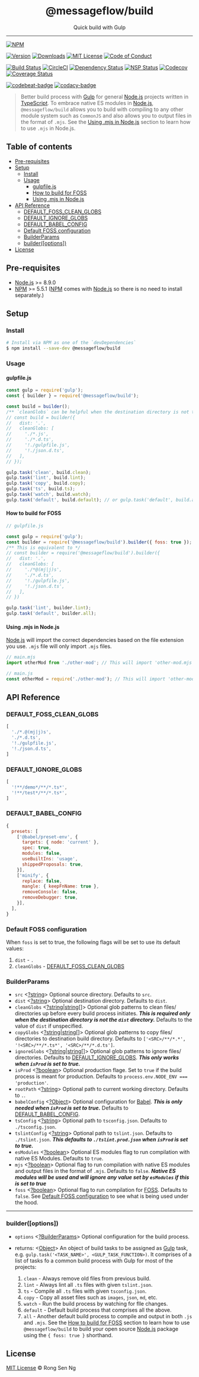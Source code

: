 <div align="center" style="text-align: center;">
  <h1 style="border-bottom: none;">@messageflow/build</h1>

  <p>Quick build with Gulp</p>
</div>

<hr />

[![NPM][nodei-badge]][nodei-url]

[![Version][version-badge]][version-url]
[![Downloads][downloads-badge]][downloads-url]
[![MIT License][mit-license-badge]][mit-license-url]
[![Code of Conduct][coc-badge]][coc-url]

[![Build Status][travis-badge]][travis-url]
[![CircleCI][circleci-badge]][circleci-url]
[![Dependency Status][daviddm-badge]][daviddm-url]
[![NSP Status][nsp-badge]][nsp-url]
[![Codecov][codecov-badge]][codecov-url]
[![Coverage Status][coveralls-badge]][coveralls-url]

[![codebeat-badge]][codebeat-url]
[![codacy-badge]][codacy-url]

> Better build process with [Gulp][gulp-url] for general [Node.js][node-js-url] projects written in [TypeScript][typescript-url]. To embrace native ES modules in [Node.js][node-js-url], `@messageflow/build` allows you to build with compiling to any other module system such as `CommonJS` and also allows you to output files in the format of `.mjs`. See the [Using .mjs in Node.js][using-mjs-in-node-js] section to learn how to use `.mjs` in Node.js.

## Table of contents

- [Pre-requisites](#pre-requisites)
- [Setup](#setup)
  - [Install](#install)
  - [Usage](#usage)
    - [gulpfile.js](#gulpfilejs)
    - [How to build for FOSS](#how-to-build-for-foss)
    - [Using .mjs in Node.js](#using-mjs-in-nodejs)
- [API Reference](#api-reference)
  - [DEFAULT_FOSS_CLEAN_GLOBS](#default_foss_clean_globs)
  - [DEFAULT_IGNORE_GLOBS](#default_ignore_globs)
  - [DEFAULT_BABEL_CONFIG](#default_babel_config)
  - [Default FOSS configuration](#default-foss-configuration)
  - [BuilderParams](#builderparams)
  - [builder([options])](#builderoptions)
- [License](#license)

## Pre-requisites

- [Node.js][node-js-url] >= 8.9.0
- [NPM][npm-url] >= 5.5.1 ([NPM][npm-url] comes with [Node.js][node-js-url] so there is no need to install separately.)

## Setup

### Install

```sh
# Install via NPM as one of the `devDependencies`
$ npm install --save-dev @messageflow/build
```

### Usage

#### gulpfile.js

```js
const gulp = require('gulp');
const { builder } = require('@messageflow/build');

const build = builder();
/** `cleanGlobs` can be helpful when the destination directory is not the `dist` directory. */
// const build = builder({
//   dist: '.',
//   cleanGlobs: [
//     './*.js',
//     './*.d.ts',
//     '!./gulpfile.js',
//     '!./json.d.ts',
//   ],
// });

gulp.task('clean', build.clean);
gulp.task('lint', build.lint);
gulp.task('copy', build.copy);
gulp.task('ts', build.ts);
gulp.task('watch', build.watch);
gulp.task('default', build.default); // or gulp.task('default', build.all);
```

#### How to build for FOSS

```js
// gulpfile.js

const gulp = require('gulp');
const builder = require('@messageflow/build').builder({ foss: true });
/** This is equivalent to */
// const builder = require('@messageflow/build').builder({
//   dist: '.',
//   cleanGlobs: [
//     './*@(mj|j)s',
//     './*.d.ts',
//     '!./gulpfile.js',
//     '!./json.d.ts',
//   ],
// })

gulp.task('lint', builder.lint);
gulp.task('default', builder.all);
```

#### Using .mjs in Node.js

[Node.js][node-js-url] will import the correct dependencies based on the file extension you use. `.mjs` file will only import `.mjs` files.

```js
// main.mjs
import otherMod from './other-mod'; // This will import 'other-mod.mjs` but not 'other-mod.js'

// main.js
const otherMod = require('./other-mod'); // This will import 'other-mod.js' but not 'other-mod.mjs'
```

## API Reference

### DEFAULT_FOSS_CLEAN_GLOBS

```js
[
  './*.@(mj|j)s',
  './*.d.ts',
  '!./gulpfile.js',
  '!./json.d.ts',
]
```

### DEFAULT_IGNORE_GLOBS

```js
[
  '!**/demo*/**/*.ts*',
  '!**/test*/**/*.ts*',
]
```

### DEFAULT_BABEL_CONFIG

```js
{
  presets: [
    ['@babel/preset-env', {
      targets: { node: 'current' },
      spec: true,
      modules: false,
      useBuiltIns: 'usage',
      shippedProposals: true,
    }],
    ['minify', {
      replace: false,
      mangle: { keepFnName: true },
      removeConsole: false,
      removeDebugger: true,
    }],
  ],
}
```

### Default FOSS configuration

When `foss` is set to true, the following flags will be set to use its default values:

1. `dist` - `.`
2. `cleanGlobs` - [DEFAULT_FOSS_CLEAN_GLOBS][default-foss-clean-globs-url]

### BuilderParams

- `src` <[?string][string-mdn-url]> Optional source directory. Defaults to `src`.
- `dist` <[?string][string-mdn-url]> Optional destination directory. Defaults to `dist`.
- `cleanGlobs` <[?string][string-mdn-url]|[string][string-mdn-url][]> Optional glob patterns to clean files/ directories up before every build process initiates. **_This is required only when the destination directory is not the `dist` directory._** Defaults to the value of `dist` if unspecified.
- `copyGlobs` <[?string][string-mdn-url]|[string][string-mdn-url][]> Optional glob patterns to copy files/ directories to destination build directory. Defaults to `['<SRC>/**/*.*', '!<SRC>/**/*.ts*', '<SRC>/**/*.d.ts']`.
- `ignoreGlobs` <[?string][string-mdn-url]|[string][string-mdn-url][]> Optional glob patterns to ignore files/ directories. Defaults to [DEFAULT_IGNORE_GLOBS][default-ignore-globs-url]. **_This only works when `isProd` is set to true._**
- `isProd` <[?boolean][boolean-mdn-url]> Optional production flage. Set to `true` if the build process is meant for production. Defaults to `process.env.NODE_ENV === 'production'`.
- `rootPath` <[?string][string-mdn-url]> Optional path to current working directory. Defaults to `.`.
- `babelConfig` <[?Object][object-mdn-url]> Optional configuration for [Babel][babel-url]. **_This is only needed when `isProd` is set to true._** Defaults to [DEFAULT_BABEL_CONFIG][default-babel-config-url].
- `tsConfig` <[?string][string-mdn-url]> Optional path to `tsconfig.json`. Defaults to `./tsconfig.json`.
- `tslintConfig` <[?string][string-mdn-url]> Optional path to `tslint.json`. Defaults to `./tslint.json`. **_This defaults to `./tslint.prod.json` when `isProd` is set to true._**
- `esModules` <[?boolean][boolean-mdn-url]> Optional ES modules flag to run compilation with native ES Modules. Defaults to `true`.
- `mjs` <[?boolean][boolean-mdn-url]> Optional flag to run compilation with native ES modules and output files in the format of `.mjs`. Defaults to `false`. **_Native ES modules will be used and will ignore any value set by `esModules` if this is set to true_**
- `foss` <[?boolean][boolean-mdn-url]> Optional flag to run compilation for [FOSS][foss-url]. Defaults to `false`. See [Default FOSS configuration][default-foss-configuration-url] to see what is being used under the hood.

___

### builder([options])

- `options` <[?BuilderParams][builderparams-url]> Optional configuration for the build process.
- returns: <[Object][object-mdn-url]> An object of build tasks to be assigned as [Gulp][gulp-url] task, e.g. `gulp.task('<TASK_NAME>', <GULP_TASK_FUNCTION>)`. It comprises of a list of tasks fo a common build process with Gulp for most of the projects:

  1. `clean` - Always remove old files from previous build.
  2. `lint` - Always lint all `.ts` files with given `tslint.json`.
  3. `ts` - Compile all `.ts` files with given `tsconfig.json`.
  4. `copy` - Copy all asset files such as `images`, `json`, `md`, etc.
  5. `watch` - Run the build process by watching for flle changes.
  6. `default` - Default build process that comprises all the above.
  7. `all` - Another default build process to compile and output in both `.js` and `.mjs`. See the [How to build for FOSS][how-to-build-for-foss-url] section to learn how to use `@messageflow/build` to build your open source [Node.js][node-js-url] package using the `{ foss: true }` shorthand.

## License

[MIT License](https://motss.mit-license.org/) © Rong Sen Ng

<!-- References -->
[typescript-url]: https://github.com/Microsoft/TypeScript
[node-js-url]: https://nodejs.org
[npm-url]: https://www.npmjs.com
[node-releases-url]: https://nodejs.org/en/download/releases
[gulp-url]: https://github.com/gulpjs/gulp
[babel-url]: https://github.com/babel/babel
[foss-url]: https://en.oxforddictionaries.com/definition/foss

[builderparams-url]: #builderparams
[default-ignore-globs-url]: #default_ignore_globs
[default-babel-config-url]: #default_babel_config
[default-foss-clean-globs-url]: #default_foss_clean_globs
[default-foss-configuration-url]: #default-foss-configuration
[using-mjs-in-node-js]: #using-mjs-in-node-js
[how-to-build-for-foss-url]: #how-to-build-for-foss

[array-mdn-url]: https://developer.mozilla.org/en-US/docs/Web/JavaScript/Reference/Global_Objects/Array
[boolean-mdn-url]: https://developer.mozilla.org/en-US/docs/Web/JavaScript/Reference/Global_Objects/Boolean
[function-mdn-url]: https://developer.mozilla.org/en-US/docs/Web/JavaScript/Reference/Global_Objects/Function
[map-mdn-url]: https://developer.mozilla.org/en-US/docs/Web/JavaScript/Reference/Global_Objects/Map
[number-mdn-url]: https://developer.mozilla.org/en-US/docs/Web/JavaScript/Reference/Global_Objects/Number
[object-mdn-url]: https://developer.mozilla.org/en-US/docs/Web/JavaScript/Reference/Global_Objects/Object
[promise-mdn-url]: https://developer.mozilla.org/en-US/docs/Web/JavaScript/Reference/Global_Objects/Promise
[regexp-mdn-url]: https://developer.mozilla.org/en-US/docs/Web/JavaScript/Reference/Global_Objects/RegExp
[set-mdn-url]: https://developer.mozilla.org/en-US/docs/Web/JavaScript/Reference/Global_Objects/Set
[string-mdn-url]: https://developer.mozilla.org/en-US/docs/Web/JavaScript/Reference/Global_Objects/String

<!-- Badges -->
[nodei-badge]: https://nodei.co/npm/@messageflow/build.png?downloads=true&downloadRank=true&stars=true

[version-badge]: https://img.shields.io/npm/v/@messageflow/build.svg?style=flat-square
[downloads-badge]: https://img.shields.io/npm/dm/@messageflow/build.svg?style=flat-square
[mit-license-badge]: https://img.shields.io/github/license/mashape/apistatus.svg?style=flat-square
[coc-badge]: https://img.shields.io/badge/code%20of-conduct-ff69b4.svg?style=flat-square

[travis-badge]: https://img.shields.io/travis/Messageflow/build.svg?style=flat-square
[circleci-badge]: https://circleci.com/gh/Messageflow/build/tree/master.svg?style=svg
[daviddm-badge]: https://img.shields.io/david/Messageflow/build.svg?style=flat-square
[nsp-badge]: https://nodesecurity.io/orgs/messageflow/projects/4650ee88-a5b8-4474-bff4-7d55d8b2c51f/badge?style=flat-square
[codecov-badge]: https://codecov.io/gh/Messageflow/build/branch/master/graph/badge.svg?style=flat-square
[coveralls-badge]: https://coveralls.io/repos/github/Messageflow/build/badge.svg?branch=master&style=flat-square

[codebeat-badge]: https://codebeat.co/badges/ca230cdd-bdc5-4f9e-bd39-7b62d47f5fef?style=flat-square
[codacy-badge]: https://api.codacy.com/project/badge/Grade/ef8c3a98c9e649d19a67ae78f980748a

<!-- Links -->
[nodei-url]: https://nodei.co/npm/@messageflow/build

[version-url]: https://www.npmjs.com/package/@messageflow/build
[downloads-url]: http://www.npmtrends.com/@messageflow/build
[mit-license-url]: https://github.com/Messageflow/build/blob/master/LICENSE
[coc-url]: https://github.com/Messageflow/build/blob/master/CODE_OF_CONDUCT.md

[travis-url]: https://travis-ci.org/Messageflow/build
[circleci-url]: https://circleci.com/gh/Messageflow/build/tree/master
[daviddm-url]: https://david-dm.org/Messageflow/build
[nsp-url]: https://nodesecurity.io/orgs/messageflow/projects/4650ee88-a5b8-4474-bff4-7d55d8b2c51f
[codecov-url]: https://codecov.io/gh/Messageflow/build
[coveralls-url]: https://coveralls.io/github/Messageflow/build?branch=master

[codebeat-url]: https://codebeat.co/projects/github-com-messageflow-build-master
[codacy-url]: https://www.codacy.com/app/Messageflow/build?utm_source=github.com&amp;utm_medium=referral&amp;utm_content=Messageflow/build&amp;utm_campaign=Badge_Grade
